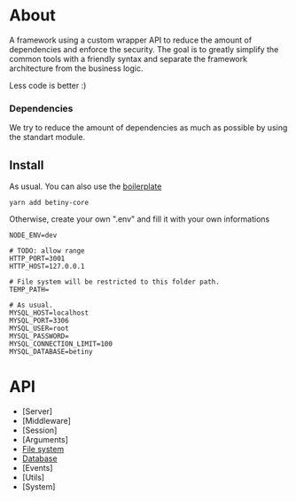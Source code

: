 # About
A framework using a custom wrapper API to reduce the amount of dependencies and enforce the security. The goal is to greatly simplify the common tools with a friendly syntax and separate the framework architecture from the business logic.

Less code is better :)

### Dependencies
We try to reduce the amount of dependencies as much as possible by using the standart module.

## Install
As usual. You can also use the [boilerplate](https://github.com/Braije/betiny-boilerplate)

    yarn add betiny-core

Otherwise, create your own ".env" and fill it with your own informations

    NODE_ENV=dev

    # TODO: allow range
    HTTP_PORT=3001
    HTTP_HOST=127.0.0.1

    # File system will be restricted to this folder path.
    TEMP_PATH=
    
    # As usual.
    MYSQL_HOST=localhost
    MYSQL_PORT=3306
    MYSQL_USER=root
    MYSQL_PASSWORD=
    MYSQL_CONNECTION_LIMIT=100
    MYSQL_DATABASE=betiny

# API

- [Server]
- [Middleware]
- [Session]
- [Arguments]
- [File system](./api/core/files.md)
- [Database](./api/core/mysql.md)
- [Events]
- [Utils]
- [System]
